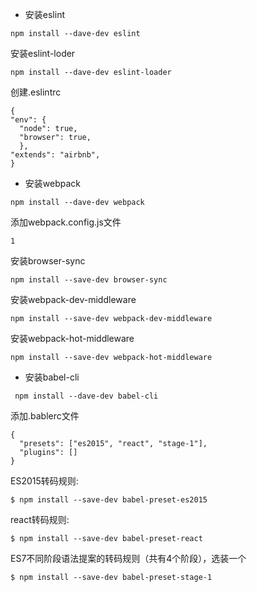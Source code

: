 - 安装eslint
```
npm install --dave-dev eslint
```
安装eslint-loder
```
npm install --dave-dev eslint-loader
```
创建.eslintrc
```
{
"env": {
  "node": true,
  "browser": true,
  },
"extends": "airbnb",
}
```
- 安装webpack
```
npm install --dave-dev webpack
```
添加webpack.config.js文件
```
1
```
安装browser-sync
```
npm install --save-dev browser-sync
```
安装webpack-dev-middleware
```
npm install --save-dev webpack-dev-middleware
```
安装webpack-hot-middleware
```
npm install --save-dev webpack-hot-middleware
```


- 安装babel-cli
```
 npm install --dave-dev babel-cli
```
添加.bablerc文件
```
{
  "presets": ["es2015", "react", "stage-1"],
  "plugins": []
}
```
ES2015转码规则:
```
$ npm install --save-dev babel-preset-es2015
```
react转码规则:
```
$ npm install --save-dev babel-preset-react
```
ES7不同阶段语法提案的转码规则（共有4个阶段），选装一个
```
$ npm install --save-dev babel-preset-stage-1
```